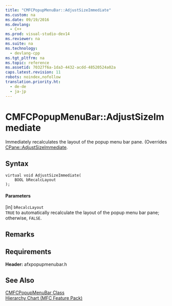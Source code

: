 ```yaml
---
title: "CMFCPopupMenuBar::AdjustSizeImmediate"
ms.custom: na
ms.date: 09/19/2016
ms.devlang: 
  - C++
ms.prod: visual-studio-dev14
ms.reviewer: na
ms.suite: na
ms.technology: 
  - devlang-cpp
ms.tgt_pltfrm: na
ms.topic: reference
ms.assetid: 70327f6a-1da3-4432-acdd-48520524a02a
caps.latest.revision: 11
robots: noindex,nofollow
translation.priority.ht: 
  - de-de
  - ja-jp
---
```

# CMFCPopupMenuBar::AdjustSizeImmediate
Immediately recalculates the layout of the popup menu bar pane. (Overrides [CPane::AdjustSizeImmediate](../vs140/CPane--AdjustSizeImmediate.md).  
  
## Syntax  
  
```  
virtual void AdjustSizeImmediate(  
    BOOL bRecalcLayout  
);  
```  
  
#### Parameters  
 [in] `bRecalcLayout`  
 `TRUE` to automatically recalculate the layout of the popup menu bar pane; otherwise, `FALSE`.  
  
## Remarks  
  
## Requirements  
 **Header:** afxpopupmenubar.h  
  
## See Also  
 [CMFCPopupMenuBar Class](../vs140/CMFCPopupMenuBar-Class.md)   
 [Hierarchy Chart (MFC Feature Pack)](../vs140/Hierarchy-Chart.md)